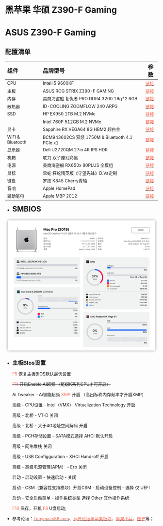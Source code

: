# 黑苹果 华硕 Z390-F Gaming

# ASUS Z390-F Gaming

## 配置清单

| **<font size=4>组件</font>** | **<font size=4>品牌型号</font>**                 | **<font size=4>参数</font>**                                 |
| :--------------------------- | :----------------------------------------------- | ------------------------------------------------------------ |
| CPU                          | Intel i5 9600KF                                  | [<font color=#FF644E >链接</font>](https://ark.intel.com/content/www/cn/zh/ark/products/190884/intel-core-i5-9600kf-processor-9m-cache-up-to-4-60-ghz.html) |
| 主板                         | ASUS ROG STRIX Z390-F GAMING                     | [<font color=#FF644E >链接</font>](https://www.asus.com.cn/Motherboards/ROG-STRIX-Z390-F-GAMING/) |
| 内存                         | 美商海盗船 复仇者 PRO DDR4 3200 16g*2 RGB        | [<font color=#FF644E >链接</font>](https://www.corsair.com/zh/zh/类别/产品/CORSAIR-iCUE/内存/Vengeance-PRO-RGB-Black/p/CMW32GX4M2Z3600C18) |
| 散热器                       | ID-COOLING ZOOMFLOW 240 ARPG                     | [<font color=#FF644E >链接</font>](http://www.idcooling.com.cn/Product/detail/id/143/name/ZOOMFLOW) |
| SSD                          | HP EX950 1TB M.2 NVMe                            | [<font color=#FF644E >链接</font>](https://detail.tmall.com/item.htm?id=602451259139&spm=a1z09.2.0.0.53f62e8dQPcUGJ&_u=3gnjohf9ed) |
|                              | Intel 760P 512GB M.2 NVMe                        | [<font color=#FF644E >链接</font>](https://www.intel.cn/content/www/cn/zh/products/memory-storage/solid-state-drives/consumer-ssds/7-series.html) |
| 显卡                         | Sapphire RX VEGA64 8G HBM2 超白金                | [<font color=#FF644E >链接</font>](https://www.sapphiretech.com/zh-cn/consumer/nitro-rx-vega64-8g-hbm2-le_c) |
| WiFi & Bluetooth             | BCM943602CS 双频 1750M  & Bluetooth 4.1  PCIe x1 | [<font color=#FF644E >链接</font>](https://item.taobao.com/item.htm?spm=a1z09.2.0.0.3aba2e8d1orW4y&id=522725741837&_u=3gnjoh2130) |
| 显示器                       | Dell U2720QM 27in 4K IPS HDR                     | [<font color=#FF644E >链接</font>](https://www.dell.com/zh-cn/shop/戴尔ultrasharp-27系列-hdr-4k显示器-u2720qm/apd/210-avej/显示器) |
| 机箱                         | 联力 双子座幻彩黑                                | [<font color=#FF644E >链接</font>](www.lian-li.com/lancool-one/) |
| 电源                         | 美商海盗船 RX650x 80PLUS 全模组                  | [<font color=#FF644E >链接</font>](https://www.corsair.com/zh/zh/类别/产品/电源装置/高级电源装置/RMx-Series/p/CP-9020178-CN) |
| 鼠标                         | 雷蛇 狂蛇精英版《守望先锋》D.Va定制              | [<font color=#FF644E >链接</font>](http://cn.razerzone.com/overwatch-dva/razer-dva-abyssus-elite) |
| 键盘                         | 罗技 K845 Cherry青轴                             | [<font color=#FF644E >链接</font>](https://www.logitech.com.cn/zh-cn/product/k845-mechanical-illuminated) |
| 音响                         | Apple HomePad                                    | [<font color=#FF644E >链接</font>](https://www.apple.com.cn/homepod/) |
| 辅助笔电                     | Apple MBP 2012                                   | [<font color=#FF644E >链接</font>](https://support.apple.com/kb/SP649?locale=zh_CN) |



- **<font size=5>SMBIOS</font>**

<img src="https://raw.githubusercontent.com/Cokelive1984/Hackintosh-ASUS-Z390-F-Gaming/master/EFI/info.png" style="zoom:50%;" />





- **<font size=4>主板BIos设置</font>**

  <font color=#FF644E >F5 </font>恢复主板BIOS默认最优设置

  ~~<font color=#FF644E >F11</font> 开启Enable AI超频  （尾缀K系列CPU才可开启）~~   

  Ai Tweaker - Ai智能超频  <font color=#FF644E >XMP</font>  开启  （高出标称内存频率才开启XMP）

  高级 - CPU设置 - Intel（VMX） Virtualization Technology  开启

  高级 - 北桥 - VT-D  关闭

  高级 - 北桥 - 大于4G地址空间解码  开启

  高级 - PCH存储设置 - SATA模式选择 AHCI 默认开启

  高级 - 网络堆栈  关闭

  高级 - USB Configguration - XHCI Hand-off  开启

  高级 - 高级电源管理(APM） -  Erp  关闭

  启动 - 启动设置 - 快速启动 - 关闭

  启动 - CSM（兼容性支持模块）开启CSM - 启动设备控制  - 选择 仅 UEFI

  启动 - 安全启动菜单 - 操作系统类型  选择 Other  其他操作系统

  <font color=#FF644E >F10</font> 保存，开机 <font color=#FF644E >F8</font>  U盘启动;

  

 - 参考论坛：[<font color=#FF644E >Tonymacx86.com</font>](tonymacx86.com)、[<font color=#FF644E >远景论坛黑苹果板块</font>](bbs.pcbeta.com/forum.php?gid=86)、[<font color=#FF644E >黑果小兵</font>](https://blog.daliansky.net/)、[<font color=#FF644E >国光</font>](https://www.sqlsec.com/)等；


